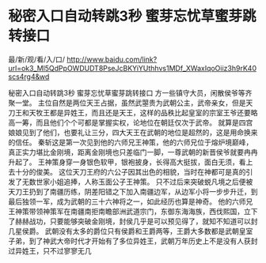 # 秘密入口自动转跳3秒 蜜芽忘忧草蜜芽跳转接口

最/新/观/看/入/口/ http://www.baidu.com/link?url=ok3_Ml5QdPpOWDUDT8PseJcBKYiYUthhvs1MDf_XWaxIqoOiiz3h9rK40scs4rg4&wd

秘密入口自动转跳3秒 蜜芽忘忧草蜜芽跳转接口
 方一些镇守大员，闲散侯爷等齐聚一堂。
    主位自然是两位天王占据，虽然武曌贵为武朝公主，武帝亲女，但是天刀王和天牧王都是异姓王，而且还是天王，这样的品秩比起皇室的宗室王爷还要略高一筹，而且他们个个可都是掌握实权，论地位在朝廷仅次于武帝。
    就算是四宫娘娘见到了他们，也要礼让三分，四大天王在武朝的地位是超然的，这是用命换来的信任。
    秦斩这是第一次见到他的六师兄王神策，他的六师兄位于熔炉境巅峰，真正实力堪比金刚境，距离金刚境也只差临门一脚，一尊武朝的新晋侯爷就要冉冉升起了。
    王神策身穿一身银色软甲，银袍披身，长得高大挺拔，面白无须，看上去十分的俊美。
    这位天刀王府的六公子因其出色的相貌，当时在神都可是真的引发了无数世家小姐追捧，人称玉面公子王神策。
    只不过后来突破蜕凡境之后便被天刀王扔到了南疆历练，阴差阳错之下加入南疆边军，从边军小将一步步升迁，到最后独领一军，成为武朝的三十六神将之一，如此经历也算是神奇。
    他的六师兄王神策带领神策军在南疆南拒南瞻部洲武道宗门，东御东海海族，西伐熙国，立下了赫赫战功，只要能够突破金刚境，封侯几乎是可以预见得了，就知不知道可以封几星侯爵。
    武朝没有太多的爵位只有侯爵和王爵两等，王爵大多数都是武朝皇室子弟，到了神武大帝时代才开始有了多位异姓王，武朝万年历史上不是没有人获封过异姓王，只不过寥寥无几
